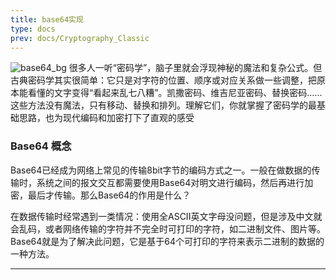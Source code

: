 ```yaml
---
title: base64实现
type: docs
prev: docs/Cryptography_Classic
---
```

![base64_bg](../../../base64_bg.png)
很多人一听“密码学”，脑子里就会浮现神秘的魔法和复杂公式。但古典密码学其实很简单：它只是对字符的位置、顺序或对应关系做一些调整，把原本能看懂的文字变得“看起来乱七八糟”。凯撒密码、维吉尼亚密码、替换密码……这些方法没有魔法，只有移动、替换和排列。理解它们，你就掌握了密码学的最基础思路，也为现代编码和加密打下了直观的感受

### Base64 概念
Base64已经成为网络上常见的传输8bit字节的编码方式之一。一般在做数据的传输时，系统之间的报文交互都需要使用Base64对明文进行编码，然后再进行加密，最后才传输。那么Base64的作用是什么？

在数据传输时经常遇到一类情况：使用全ASCII英文字母没问题，但是涉及中文就会乱码，或者网络传输的字符并不完全时可打印的字符，如二进制文件、图片等。Base64就是为了解决此问题，它是基于64个可打印的字符来表示二进制的数据的一种方法。

---
